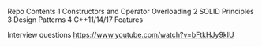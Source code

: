 Repo Contents
1 Constructors and Operator Overloading
2 SOLID Principles
3 Design Patterns
4 C++11/14/17 Features


Interview questions
https://www.youtube.com/watch?v=bFtkHJy9kIU